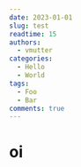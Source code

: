 ```yaml
---
date: 2023-01-01
slug: test
readtime: 15
authors:
  - vmutter
categories:
  - Hello
  - World
tags:
  - Foo
  - Bar
comments: true
---
```


# oi

<!-- more -->